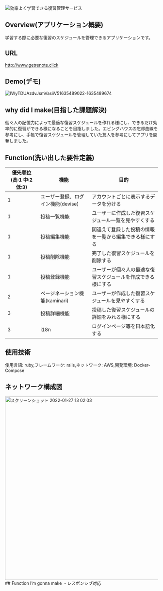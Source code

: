 ![効率よく学習できる復習管理サービス](
https://user-images.githubusercontent.com/84311368/139574000-cac29f04-2ba0-4c7d-aacc-efb28bd09930.jpg
)
## Overview(アプリケーション概要)
学習する際に必要な復習のスケジュールを管理できるアプリケーションです。
## URL
http://www.getrenote.click
## Demo(デモ)
![IWyTDUAzdvJsmVasiiV51635489022-1635489674](https://user-images.githubusercontent.com/84311368/140446759-efd1ffd9-39dd-43c9-80e2-1bac8e33a2dd.gif)

## why did I make(目指した課題解決)
個々人の記憶力によって最適な復習スケジュールを作れる様にし、できるだけ効率的に復習ができる様になることを目指しました。エビングハウスの忘却曲線を参考にし、手帳で復習スケジュールを管理していた友人を参考にしてアプリを開発しました。
## Function(洗い出した要件定義)
優先順位(高:1 中:2 低:3) | 機能 | 目的
-|-|-
1 | ユーザー登録、ログイン機能(devise) | アカウントごとに表示するデータを分ける |
1 | 投稿一覧機能 | ユーザーに作成した復習スケジュール一覧を見やすくする |
1 | 投稿編集機能 | 間違えて登録した投稿の情報を一覧から編集できる様にする |
1 | 投稿削除機能 | 完了した復習スケジュールを削除する |
1 | 投稿登録機能 | ユーザーが個々人の最適な復習スケジュールを作成できる様にする |
2 | ページネーション機能(kaminari) | ユーザーが作成した復習スケジュールを見やすくする |
3 | 投稿詳細機能 | 投稿した復習スケジュールの詳細をみれる様にする |
3 | i18n | ログインページ等を日本語化する |

## 使用技術
使用言語: ruby,フレームワーク: rails,ネットワーク: AWS,開発環境: Docker-Compose
## ネットワーク構成図
<img width="603" alt="スクリーンショット 2022-01-27 13 02 03" src="https://user-images.githubusercontent.com/84311368/151290212-2070189d-30b2-4237-b3f2-3097c96d7771.png">
## Function I’m gonna make
・レスポンシブ対応
